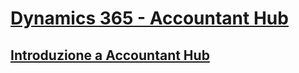 # [Dynamics 365 - Accountant Hub](index.md)
## [Introduzione a Accountant Hub](accountant-get-started.md)
